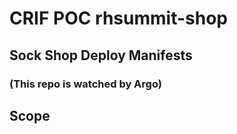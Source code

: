 # CRIF POC rhsummit-shop

## Sock Shop Deploy Manifests
### (This repo is watched by Argo)

## Scope
